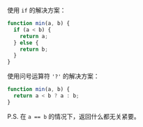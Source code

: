 使用 `if` 的解决方案：

```js
function min(a, b) {
  if (a < b) {
    return a;
  } else {
    return b;
  }
}
```

使用问号运算符 `'?'` 的解决方案：

```js
function min(a, b) {
  return a < b ? a : b;
}
```

P.S. 在 `a == b` 的情况下，返回什么都无关紧要。
